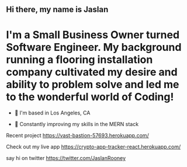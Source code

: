 ## Hi there, my name is Jaslan

# I'm a Small Business Owner turned Software Engineer.  My background running a flooring installation company cultivated my desire and ability to problem solve and led me to the wonderful world of Coding!  

 - 🌱 I'm based in Los Angeles, CA
  
 - 🔭 Constantly improving my skills in the MERN stack


 Recent project https://vast-bastion-57693.herokuapp.com/
 
 
Check out my live app https://crypto-app-tracker-react.herokuapp.com/
 
 say hi on twitter
 https://twitter.com/JaslanRooney

 


<!--
**JaslanRooney/JaslanRooney** is a ✨ _special_ ✨ repository because its `README.md` (this file) appears on your GitHub profile.

Here are some ideas to get you started:

- 🔭 I’m currently working on ...
- 🌱 I’m currently learning ...
- 👯 I’m looking to collaborate on ...
- 🤔 I’m looking for help with ...
- 💬 Ask me about ...
- 📫 How to reach me: ...
- 😄 Pronouns: ...
- ⚡ Fun fact: ...
-->
